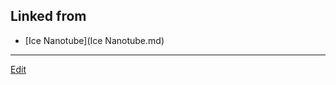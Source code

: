 ## Linked from

* [Ice Nanotube](Ice Nanotube.md)


----
[Edit](https://github.com/vitroid/vitroid.github.io/edit/master/MD/nanotube.md)
